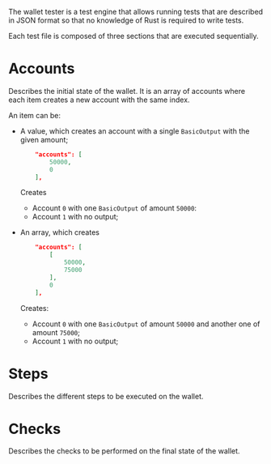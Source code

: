 The wallet tester is a test engine that allows running tests that are described in JSON format so that no knowledge of Rust is required to write tests.

Each test file is composed of three sections that are executed sequentially.

# Accounts

Describes the initial state of the wallet.
It is an array of accounts where each item creates a new account with the same index.

An item can be:
- A value, which creates an account with a single `BasicOutput` with the given amount; 

    ```json
        "accounts": [
            50000,
            0
        ],
    ```

    Creates
    + Account `0` with one `BasicOutput` of amount `50000`:
    + Account `1` with no output;


- An array, which creates 

    ```json
        "accounts": [
            [
                50000,
                75000
            ],
            0
        ],
    ```

    Creates:
    + Account `0` with one `BasicOutput` of amount `50000` and another one of amount `75000`;
    + Account `1` with no output;

# Steps

Describes the different steps to be executed on the wallet.

# Checks

Describes the checks to be performed on the final state of the wallet.